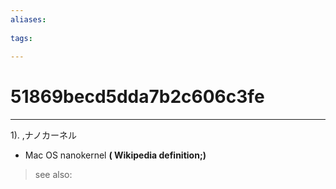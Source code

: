 ```yaml
---
aliases:
    
tags:
    
---
```


# 51869becd5dda7b2c606c3fe
---
1).
,ナノカーネル

- Mac OS nanokernel
**( Wikipedia definition;)**
> see also: 
            